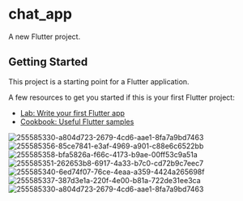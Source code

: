 # chat_app

A new Flutter project.

## Getting Started

This project is a starting point for a Flutter application.

A few resources to get you started if this is your first Flutter project:

- [Lab: Write your first Flutter app](https://docs.flutter.dev/get-started/codelab)
- [Cookbook: Useful Flutter samples](https://docs.flutter.dev/cookbook)

![255585330-a804d723-2679-4cd6-aae1-8fa7a9bd7463](https://github.com/NeelManiya25/Chatapp-/assets/131368162/48bc42b5-dfaf-4ca5-85d9-3b807a3a4bc7)
![255585356-85ce7841-e3af-4969-a901-c88e6c6522bb](https://github.com/NeelManiya25/Chatapp-/assets/131368162/bfbb44fb-f2a2-47fc-aea8-e8db8e9f976c)
![255585358-bfa5826a-f66c-4173-b9ae-00ff53c9a51a](https://github.com/NeelManiya25/Chatapp-/assets/131368162/a97e7e70-74a0-47fb-993a-8b9a5fa2f177)
![255585351-262653b8-6917-4a33-b7c0-cd72b9c7eec7](https://github.com/NeelManiya25/Chatapp-/assets/131368162/91d8f4ab-66a0-49cf-9556-320a2e30d856)
![255585340-6ed74f07-76ce-4eaa-a359-4424a265698f](https://github.com/NeelManiya25/Chatapp-/assets/131368162/8a6b7188-dbac-4b06-992f-fb3f222c9805)
![255585337-387d3e1a-220f-4e00-b81a-722de31ee3ca](https://github.com/NeelManiya25/Chatapp-/assets/131368162/5b2bc560-db7c-4ed7-b468-fae3ad0be036)
![255585330-a804d723-2679-4cd6-aae1-8fa7a9bd7463](https://github.com/NeelManiya25/Chatapp-/assets/131368162/5f41acc2-aa79-429f-942c-f1304a5ee94f)

